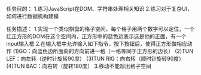 ﻿任务目的：
	1.练习JavaScript在DOM、字符串处理相关知识
	2.练习对于复杂UI，如何进行数据机构建模

任务描述：
	1.实现一个类似棋盘的格子空间，每个格子用两个数字可以定位，一个红正方形的DOM在这个空间内，正方形中的蓝色边表示这是他的正面，有一个input输入框
	2.在输入框中允许输入如下指令，按下按钮后，使得正方形做相应动作
		(1)GO：向蓝色边所面向的方向前进一格（一格等同于正方形的边长）
		(2)TUN LEF：向左转（逆时针旋转90度）
		(3)TUN RIG：向右转（顺时针旋转90度）
		(4)TUN BAC：向右转（旋转180度）
	3.移动不能超出格子空间